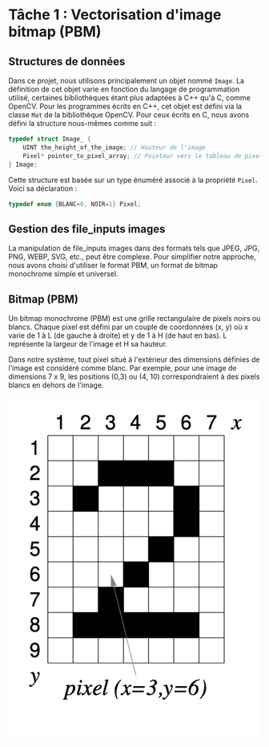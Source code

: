 # Tâche 1 : Vectorisation d'image bitmap (PBM)

## Structures de données

Dans ce projet, nous utilisons principalement un objet nommé `Image`. La définition de cet objet varie en fonction du langage de programmation utilisé, certaines bibliothèques étant plus adaptées à C++ qu'à C, comme OpenCV. Pour les programmes écrits en C++, cet objet est défini via la classe `Mat` de la bibliothèque OpenCV. Pour ceux écrits en C, nous avons défini la structure nous-mêmes comme suit :

```c
typedef struct Image_ {
    UINT the_height_of_the_image; // Hauteur de l'image
    Pixel* pointer_to_pixel_array; // Pointeur vers le tableau de pixels
} Image;
```

Cette structure est basée sur un type énuméré associé à la propriété `Pixel`. Voici sa déclaration :

```c
typedef enum {BLANC=0, NOIR=1} Pixel;
```

## Gestion des file_inputs images

La manipulation de file_inputs images dans des formats tels que JPEG, JPG, PNG, WEBP, SVG, etc., peut être complexe. Pour simplifier notre approche, nous avons choisi d'utiliser le format PBM, un format de bitmap monochrome simple et universel.

## Bitmap (PBM)

Un bitmap monochrome (PBM) est une grille rectangulaire de pixels noirs ou blancs. Chaque pixel est défini par un couple de coordonnées (x, y) où x varie de 1 à L (de gauche à droite) et y de 1 à H (de haut en bas). L représente la largeur de l'image et H sa hauteur.

Dans notre système, tout pixel situé à l'extérieur des dimensions définies de l'image est considéré comme blanc. Par exemple, pour une image de dimensions 7 x 9, les positions (0,3) ou (4, 10) correspondraient à des pixels blancs en dehors de l'image.

![1717362972435](image/tache1/1717362972435.png)

